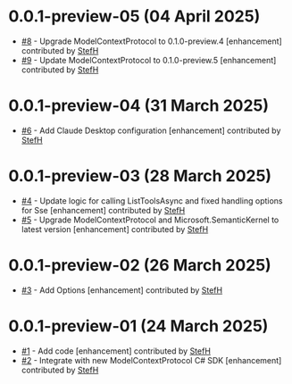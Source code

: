 # 0.0.1-preview-05 (04 April 2025)
- [#8](https://github.com/StefH/McpDotNet.Extensions.SemanticKernel/pull/8) - Upgrade ModelContextProtocol to 0.1.0-preview.4 [enhancement] contributed by [StefH](https://github.com/StefH)
- [#9](https://github.com/StefH/McpDotNet.Extensions.SemanticKernel/pull/9) - Update ModelContextProtocol to 0.1.0-preview.5 [enhancement] contributed by [StefH](https://github.com/StefH)

# 0.0.1-preview-04 (31 March 2025)
- [#6](https://github.com/StefH/McpDotNet.Extensions.SemanticKernel/pull/6) - Add Claude Desktop configuration [enhancement] contributed by [StefH](https://github.com/StefH)

# 0.0.1-preview-03 (28 March 2025)
- [#4](https://github.com/StefH/McpDotNet.Extensions.SemanticKernel/pull/4) - Update logic for calling ListToolsAsync and fixed handling options for Sse [enhancement] contributed by [StefH](https://github.com/StefH)
- [#5](https://github.com/StefH/McpDotNet.Extensions.SemanticKernel/pull/5) - Upgrade ModelContextProtocol and Microsoft.SemanticKernel to latest version [enhancement] contributed by [StefH](https://github.com/StefH)

# 0.0.1-preview-02 (26 March 2025)
- [#3](https://github.com/StefH/McpDotNet.Extensions.SemanticKernel/pull/3) - Add Options [enhancement] contributed by [StefH](https://github.com/StefH)

# 0.0.1-preview-01 (24 March 2025)
- [#1](https://github.com/StefH/McpDotNet.Extensions.SemanticKernel/pull/1) - Add code [enhancement] contributed by [StefH](https://github.com/StefH)
- [#2](https://github.com/StefH/McpDotNet.Extensions.SemanticKernel/pull/2) - Integrate with new ModelContextProtocol C# SDK [enhancement] contributed by [StefH](https://github.com/StefH)

